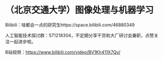 # （北京交通大学）图像处理与机器学习

Bilibili：啥都会一点的研究生https://space.bilibili.com/46880349

人工智能技术探讨群：571218304，不定期分享干货和大厂研讨会兼职，点赞关注一起进步啦。

B站视频：https://www.bilibili.com/video/BV1Kh411X7Qv/
